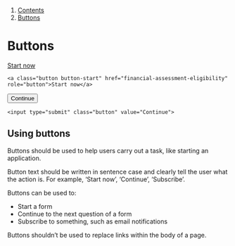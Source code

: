 1.  [Contents](/docs/core/contents)
2.  [Buttons](#)

# Buttons

<a class="button button-start" href="financial-assessment-eligibility" role="button">Start now</a>

    <a class="button button-start" href="financial-assessment-eligibility" role="button">Start now</a>

<input type="submit" class="button" value="Continue">

    <input type="submit" class="button" value="Continue">

## Using buttons

Buttons should be used to help users carry out a task, like starting an application.

Button text should be written in sentence case and clearly tell the user what the action is. For example, ‘Start now’, ‘Continue’, ‘Subscribe’.

Buttons can be used to:
<ul>
  <li>Start a form</li>
  <li>Continue to the next question of a form</li>
  <li>Subscribe to something, such as email notifications</li>
</ul>

Buttons shouldn’t be used to replace links within the body of a page.
